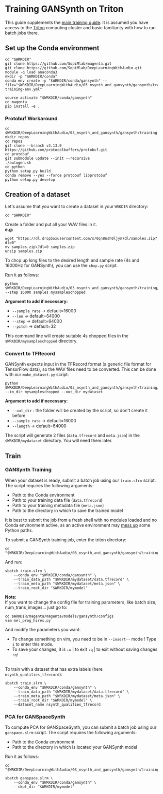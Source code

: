 # Training GANSynth on Triton

This guide supplements the [main training guide](../README.md). It is assumed you have access to the [Triton](https://scicomp.aalto.fi/triton/) computing cluster and basic familiarity with how to run batch jobs there.

## Set up the Conda environment

```
cd "$WRKDIR"
git clone https://github.com/SopiMlab/magenta.git
git clone https://github.com/SopiMlab/DeepLearningWithAudio.git
module -q load anaconda3
mkdir -p "$WRKDIR/conda"
conda env create -p "$WRKDIR/conda/gansynth" --file="$WRKDIR/DeepLearningWithAudio/03_nsynth_and_gansynth/gansynth/training/gansynth-training-env.yml"

source activate "$WRKDIR/conda/gansynth"
cd magenta
pip install -e .
```

### Protobuf Workaround

```
cd $WRKDIR/DeepLearningWithAudio/03_nsynth_and_gansynth/gansynth/training
mkdir repos 
cd repos
git clone --branch v3.13.0 https://github.com/protocolbuffers/protobuf.git
cd protobuf
git submodule update --init --recursive
./autogen.sh
cd python
python setup.py build
conda remove --yes --force protobuf libprotobuf
python setup.py develop
```

## Creation of a dataset

Let's assume that you want to create a dataset in your `WRKDIR` directory:
```
cd "$WRKDIR"
```

Create a folder and put all your WAV files in it.  
__e.g:__
```
wget "https://dl.dropboxusercontent.com/s/0qn8nsh0ljym7dl/samples.zip?dl=0"
mv samples.zip\?dl=0 samples.zip 
unzip samples.zip
```

To chop up long files to the desired length and sample rate (4s and 16000Hz for GANSynth), you can use the `chop.py` script.  

Run it as follows:
```
python $WRKDIR/DeepLearningWithAudio/03_nsynth_and_gansynth/gansynth/training/chop.py --step 16000 samples mysampleschopped
```

__Argument to add if necessary:__  
- `--sample_rate` -> default=16000  
- `--len` -> default=64000  
- `--step` -> default=64000  
- `--pitch` -> default=32  

This command line will create suitable 4s chopped files in the `$WRKDIR/mysampleschopped` directory.  
 
### Convert to TFRecord 

GANSynth expects input in the TFRecord format (a generic file format for TensorFlow data), so the WAV files need to be converted. This can be done with our `make_dataset.py` script:
```
python $WRKDIR/DeepLearningWithAudio/03_nsynth_and_gansynth/gansynth/training/make_dataset.py --in_dir mysampleschopped --out_dir mydataset
```

__Argument to add if necessary:__  
- `--out_dir` : the folder will be created by the script, so don't create it before  
- `--sample_rate` -> default=16000  
- `--length` -> default=64000  


The script will generate 2 files (`data.tfrecord` and `meta.json`) in the `$WRKDIR/mydataset` directory. You will need them later.

## Train

### GANSynth Training

When your dataset is ready, submit a batch job using our `train.slrm` script. The script requires the following arguments:

- Path to the Conda environment
- Path to your training data file (`data.tfrecord`)
- Path to your training metadata file (`meta.json`)
- Path to the directory in which to save the trained model

It is best to submit the job from a fresh shell with no modules loaded and no Conda environment active, as an active environment may [mess up](https://version.aalto.fi/gitlab/AaltoScienceIT/triton/issues/612) some Python paths.

To submit a GANSynth training job, enter the triton directory:
```
cd "$WRKDIR/DeepLearningWithAudio/03_nsynth_and_gansynth/gansynth/training/triton"
```
And run:
```
sbatch train.slrm \
    --conda_env "$WRKDIR/conda/gansynth" \
    --train_data_path "$WRKDIR/mydataset/data.tfrecord" \
    --train_meta_path "$WRKDIR/mydataset/meta.json" \
    --train_root_dir "$WRKDIR/mymodel"
```

__Note:__  
If you want to change the config file for training parameters, like batch size, num_trans_images... just go to: 
```
cd $WRKDIR/magenta/magenta/models/gansynth/configs
vim mel_prog_hires.py
```  
And modify the parameters you want:  
 + To change something on vim, you need to be in `--insert--` mode ! Type `i` to enter this mode. 
 + To save your changes, it is `:x` | to exit `:q` | to exit without saving changes `:q!`
<br/><br/>

To train with a dataset that has extra labels (here `nsynth_qualities_tfrecord`):

```
sbatch train.slrm \
    --conda_env "$WRKDIR/conda/gansynth" \
    --train_data_path "$WRKDIR/mydataset/data.tfrecord" \
    --train_meta_path "$WRKDIR/mydataset/meta.json" \
    --train_root_dir "$WRKDIR/mymodel" \ 
    --dataset_name nsynth_qualities_tfrecord
```

### PCA for GANSpaceSynth

To compute PCA for GANSpaceSynth, you can submit a batch job using our `ganspace.slrm` script. The script requires the following arguments:

- Path to the Conda environment
- Path to the directory in which is located your GANSynth model


Run it as follows:
```
cd "$WRKDIR/DeepLearningWithAudio/03_nsynth_and_gansynth/gansynth/training/triton"
```
```
sbatch ganspace.slrm \
    --conda_env "$WRKDIR/conda/gansynth" \
    --ckpt_dir "$WRKDIR/mymodel"
```
